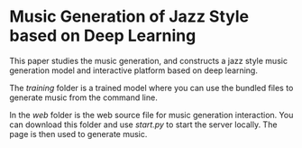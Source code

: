 # Music Generation of Jazz Style based on Deep Learning 
 This paper studies the music generation, and constructs a jazz style music generation model and interactive platform based on deep learning. 

The _training_ folder is a trained model where you can use the bundled files to generate music from the command line.

In the _web_ folder is the web source file for music generation interaction. 
You can download this folder and use _start.py_ to start the server locally. The page is then used to generate music.
